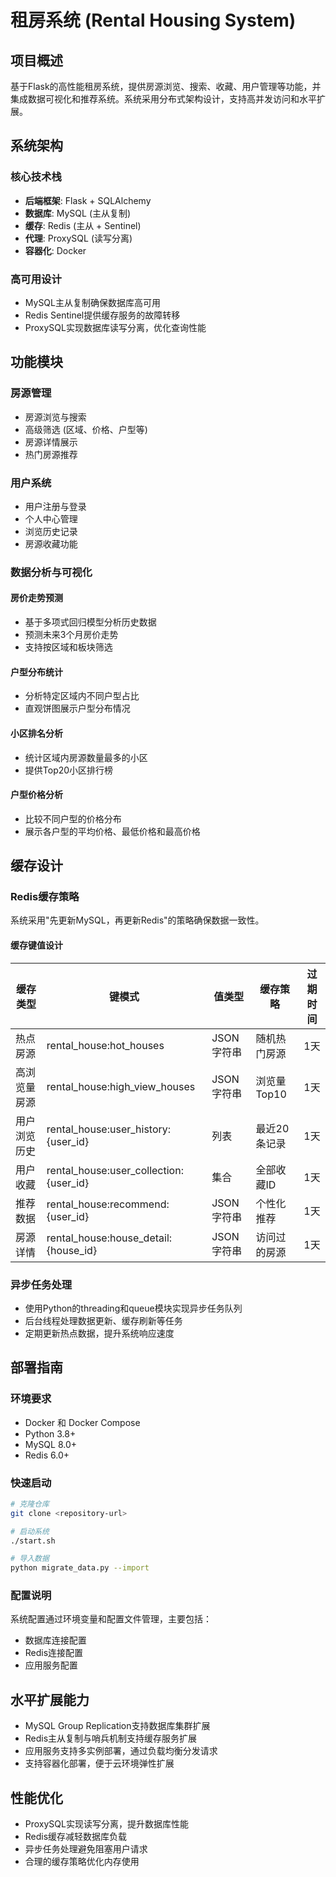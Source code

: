 # 租房系统 (Rental Housing System)

## 项目概述
基于Flask的高性能租房系统，提供房源浏览、搜索、收藏、用户管理等功能，并集成数据可视化和推荐系统。系统采用分布式架构设计，支持高并发访问和水平扩展。

## 系统架构

### 核心技术栈
- **后端框架**: Flask + SQLAlchemy
- **数据库**: MySQL (主从复制)
- **缓存**: Redis (主从 + Sentinel)
- **代理**: ProxySQL (读写分离)
- **容器化**: Docker

### 高可用设计
- MySQL主从复制确保数据库高可用
- Redis Sentinel提供缓存服务的故障转移
- ProxySQL实现数据库读写分离，优化查询性能

## 功能模块

### 房源管理
- 房源浏览与搜索
- 高级筛选 (区域、价格、户型等)
- 房源详情展示
- 热门房源推荐

### 用户系统
- 用户注册与登录
- 个人中心管理
- 浏览历史记录
- 房源收藏功能

### 数据分析与可视化

#### 房价走势预测
- 基于多项式回归模型分析历史数据
- 预测未来3个月房价走势
- 支持按区域和板块筛选

#### 户型分布统计
- 分析特定区域内不同户型占比
- 直观饼图展示户型分布情况

#### 小区排名分析
- 统计区域内房源数量最多的小区
- 提供Top20小区排行榜

#### 户型价格分析
- 比较不同户型的价格分布
- 展示各户型的平均价格、最低价格和最高价格

## 缓存设计

### Redis缓存策略
系统采用"先更新MySQL，再更新Redis"的策略确保数据一致性。

#### 缓存键值设计
| 缓存类型 | 键模式 | 值类型 | 缓存策略 | 过期时间 |
|---------|-------|-------|---------|---------|
| 热点房源 | rental_house:hot_houses | JSON字符串 | 随机热门房源 | 1天 |
| 高浏览量房源 | rental_house:high_view_houses | JSON字符串 | 浏览量Top10 | 1天 |
| 用户浏览历史 | rental_house:user_history:{user_id} | 列表 | 最近20条记录 | 1天 |
| 用户收藏 | rental_house:user_collection:{user_id} | 集合 | 全部收藏ID | 1天 |
| 推荐数据 | rental_house:recommend:{user_id} | JSON字符串 | 个性化推荐 | 1天 |
| 房源详情 | rental_house:house_detail:{house_id} | JSON字符串 | 访问过的房源 | 1天 |

### 异步任务处理
- 使用Python的threading和queue模块实现异步任务队列
- 后台线程处理数据更新、缓存刷新等任务
- 定期更新热点数据，提升系统响应速度

## 部署指南

### 环境要求
- Docker 和 Docker Compose
- Python 3.8+
- MySQL 8.0+
- Redis 6.0+

### 快速启动
```bash
# 克隆仓库
git clone <repository-url>

# 启动系统
./start.sh

# 导入数据
python migrate_data.py --import
```

### 配置说明
系统配置通过环境变量和配置文件管理，主要包括：
- 数据库连接配置
- Redis连接配置
- 应用服务配置

## 水平扩展能力
- MySQL Group Replication支持数据库集群扩展
- Redis主从复制与哨兵机制支持缓存服务扩展
- 应用服务支持多实例部署，通过负载均衡分发请求
- 支持容器化部署，便于云环境弹性扩展

## 性能优化
- ProxySQL实现读写分离，提升数据库性能
- Redis缓存减轻数据库负载
- 异步任务处理避免阻塞用户请求
- 合理的缓存策略优化内存使用
